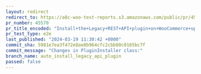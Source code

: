 ```yaml
---
layout: redirect
redirect_to: https://a8c-woo-test-reports.s3.amazonaws.com/public/pr/45570/e2e/index.html
pr_number: 45570
pr_title_encoded: "Install+the+Legacy+REST+API+plugin+on+WooCommerce+upgrade+if+needed"
pr_test_type: e2e
last_published: "2024-03-19 11:30:42 +0000"
commit_sha: 5981e7ea3f472e8ae8b964cfc2cbb80c0165bc7f
commit_message: "Changes in PluginInstaller class:"
branch_name: auto_install_legacy_api_plugin
passed: false
---
```

